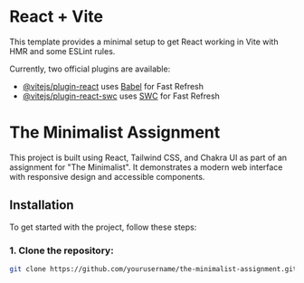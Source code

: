 # React + Vite

This template provides a minimal setup to get React working in Vite with HMR and some ESLint rules.

Currently, two official plugins are available:
- [@vitejs/plugin-react](https://github.com/vitejs/vite-plugin-react/blob/main/packages/plugin-react/README.md) uses [Babel](https://babeljs.io/) for Fast Refresh
- [@vitejs/plugin-react-swc](https://github.com/vitejs/vite-plugin-react-swc) uses [SWC](https://swc.rs/) for Fast Refresh


# The Minimalist Assignment

This project is built using React, Tailwind CSS, and Chakra UI as part of an assignment for "The Minimalist". It demonstrates a modern web interface with responsive design and accessible components.

## Installation

To get started with the project, follow these steps:

### 1. Clone the repository:

```bash
git clone https://github.com/yourusername/the-minimalist-assignment.git


